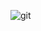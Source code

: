 ![git](https://user-images.githubusercontent.com/43480643/126820568-21bcb347-7e82-48ba-a7d1-732752cda72c.gif)

<!--
**IJustWantToSleep/IJustWantToSleep** is a ✨ _special_ ✨ repository because its `README.md` (this file) appears on your GitHub profile.

Here are some ideas to get you started:

- 🔭 I’m currently working on ...
- 🌱 I’m currently learning ...
- 👯 I’m looking to collaborate on ...
- 🤔 I’m looking for help with ...
- 💬 Ask me about ...
- 📫 How to reach me: ...
- 😄 Pronouns: ...
- ⚡ Fun fact: ...
-->
